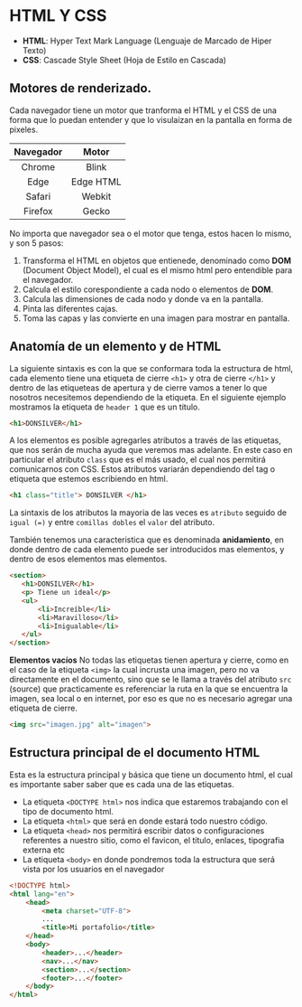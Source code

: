 # HTML Y CSS

- **HTML**: Hyper Text Mark Language (Lenguaje de Marcado de Hiper Texto)
- **CSS**: Cascade Style Sheet (Hoja de Estilo en Cascada)
## Motores de renderizado.

Cada navegador tiene un motor que tranforma el HTML y el CSS de una forma que lo puedan entender y que lo visulaizan en la pantalla en forma de pixeles.

| Navegador | Motor |
| :---: | :---: |
| Chrome | Blink |
| Edge | Edge HTML |
| Safari | Webkit |
| Firefox | Gecko |

No importa que navegador sea o el motor que tenga, estos hacen lo mismo, y son 5 pasos:

1. Transforma el HTML en objetos que entienede, denominado como **DOM** (Document Object Model), el cual es el mismo html pero entendible para el navegador. 
2. Calcula el estilo corespondiente a cada nodo o elementos de **DOM**.
3. Calcula las dimensiones de cada nodo y donde va en la pantalla.
4. Pinta las diferentes cajas.
5. Toma las capas y las convierte en una imagen para mostrar en pantalla.

## Anatomía de un elemento y de HTML

La siguiente sintaxis es con la que se conformara toda la estructura de html, cada elemento tiene una etiqueta de cierre `<h1>` y otra de cierre `</h1>` y dentro de las etiqueteas de apertura y de cierre vamos a tener lo que nosotros necesitemos dependiendo de la etiqueta. En el siguiente ejemplo mostramos la etiqueta de `header 1` que es un titulo.

```html
<h1>DONSILVER</h1>
```

 A los elementos es posible agregarles atributos a través de las etiquetas, que nos serán de mucha ayuda que veremos mas adelante. En este caso en particular el atributo `class` que es el más usado, el cual nos permitirá comunicarnos con CSS. Estos atributos variarán dependiendo del tag o etiqueta que estemos escribiendo en html.

 ```html
 <h1 class="title"> DONSILVER </h1>
 ```

 La sintaxis de los atributos la mayoria de las veces es `atributo` seguido de `igual (=)` y entre `comillas dobles` el `valor` del atributo.

 También tenemos una caracteristica que es denominada **anidamiento**, en donde dentro de cada elemento puede ser introducidos mas elementos, y dentro de esos elementos mas elementos.

 ```html
 <section>
    <h1>DONSILVER</h1>
    <p> Tiene un ideal</p>
    <ul>
        <li>Increíble</li>
        <li>Maravilloso</li>
        <li>Inigualable</li>
    </ul>
</section>
```

**Elementos vacíos**
No todas las etiquetas tienen apertura y cierre, como en el caso de la etiqueta `<img>` la cual incrusta una imagen, pero no va directamente en el documento, sino que se le llama a través del atributo `src` (source) que practicamente es referenciar la ruta en la que se encuentra la imagen, sea local o en internet, por eso es que no es necesario agregar una etiqueta de cierre.

```html
<img src="imagen.jpg" alt="imagen">
```

## Estructura principal de el documento HTML

Esta es la estructura principal y básica que tiene un documento html, el cual es importante saber saber que es cada una de las etiquetas.

- La etiqueta `<DOCTYPE html>` nos indica que estaremos trabajando con el tipo de documento html.
- La etiqueta `<html>` que será en donde estará todo nuestro código.
- La etiqueta `<head>` nos permitirá escribir datos o configuraciones referentes a nuestro sitio, como el favicon, el título, enlaces, tipografia externa etc
- La etiqueta `<body>` en donde pondremos toda la estructura que será vista por los usuarios en el navegador

```html
<!DOCTYPE html>
<html lang="en">
    <head>
        <meta charset="UTF-8">
        ...
        <title>Mi portafolio</title>
    </head>
    <body>
        <header>...</header>
        <nav>...</nav>
        <section>...</section>
        <footer>...</footer>
    </body>
</html>
```

